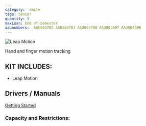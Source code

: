 ```yaml
---
category:  smile
tags: Sensor
quantity: 5
maxLoan: End of Semester
aaunumbers:  AAU804702 AAU804701 AAU804700 AAU804697 AAU804696
---
```

![Leap Motion](https://upload.wikimedia.org/wikipedia/commons/thumb/d/df/Leap_Motion_Orion_Controller_Plugged.jpg/440px-Leap_Motion_Orion_Controller_Plugged.jpg)

Hand and finger motion tracking
## KIT INCLUDES:
-  Leap Motion

## Drivers / Manuals
[Getting Started](https://support.leapmotion.com/hc/en-us/sections/360001239937-Getting-started)



### Capacity and Restrictions:
